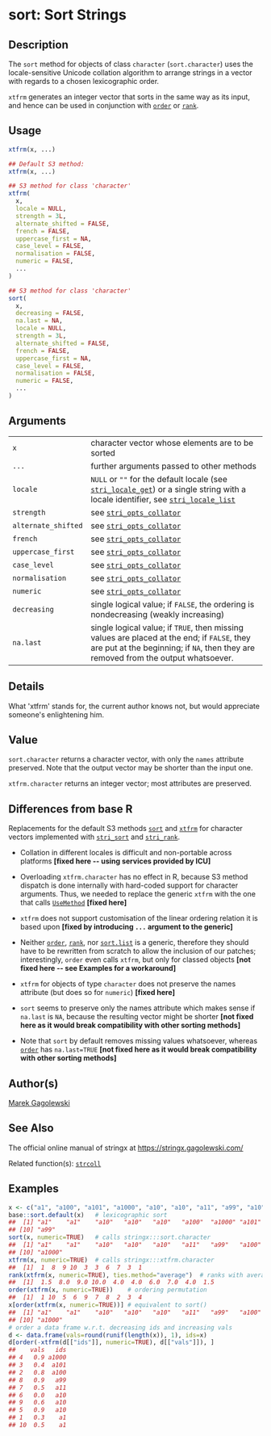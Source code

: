 # sort: Sort Strings

## Description

The `sort` method for objects of class `character` (`sort.character`) uses the locale-sensitive Unicode collation algorithm to arrange strings in a vector with regards to a chosen lexicographic order.

`xtfrm` generates an integer vector that sorts in the same way as its input, and hence can be used in conjunction with [`order`](https://stat.ethz.ch/R-manual/R-devel/library/base/help/order.html) or [`rank`](https://stat.ethz.ch/R-manual/R-devel/library/base/help/rank.html).

## Usage

```r
xtfrm(x, ...)

## Default S3 method:
xtfrm(x, ...)

## S3 method for class 'character'
xtfrm(
  x,
  locale = NULL,
  strength = 3L,
  alternate_shifted = FALSE,
  french = FALSE,
  uppercase_first = NA,
  case_level = FALSE,
  normalisation = FALSE,
  numeric = FALSE,
  ...
)

## S3 method for class 'character'
sort(
  x,
  decreasing = FALSE,
  na.last = NA,
  locale = NULL,
  strength = 3L,
  alternate_shifted = FALSE,
  french = FALSE,
  uppercase_first = NA,
  case_level = FALSE,
  normalisation = FALSE,
  numeric = FALSE,
  ...
)
```

## Arguments

|                     |                                                                                                                                                                                                                                                            |
|---------------------|------------------------------------------------------------------------------------------------------------------------------------------------------------------------------------------------------------------------------------------------------------|
| `x`                 | character vector whose elements are to be sorted                                                                                                                                                                                                           |
| `...`               | further arguments passed to other methods                                                                                                                                                                                                                  |
| `locale`            | `NULL` or `""` for the default locale (see [`stri_locale_get`](https://stringi.gagolewski.com/rapi/stri_locale_set.html)) or a single string with a locale identifier, see [`stri_locale_list`](https://stringi.gagolewski.com/rapi/stri_locale_list.html) |
| `strength`          | see [`stri_opts_collator`](https://stringi.gagolewski.com/rapi/stri_opts_collator.html)                                                                                                                                                                    |
| `alternate_shifted` | see [`stri_opts_collator`](https://stringi.gagolewski.com/rapi/stri_opts_collator.html)                                                                                                                                                                    |
| `french`            | see [`stri_opts_collator`](https://stringi.gagolewski.com/rapi/stri_opts_collator.html)                                                                                                                                                                    |
| `uppercase_first`   | see [`stri_opts_collator`](https://stringi.gagolewski.com/rapi/stri_opts_collator.html)                                                                                                                                                                    |
| `case_level`        | see [`stri_opts_collator`](https://stringi.gagolewski.com/rapi/stri_opts_collator.html)                                                                                                                                                                    |
| `normalisation`     | see [`stri_opts_collator`](https://stringi.gagolewski.com/rapi/stri_opts_collator.html)                                                                                                                                                                    |
| `numeric`           | see [`stri_opts_collator`](https://stringi.gagolewski.com/rapi/stri_opts_collator.html)                                                                                                                                                                    |
| `decreasing`        | single logical value; if `FALSE`, the ordering is nondecreasing (weakly increasing)                                                                                                                                                                        |
| `na.last`           | single logical value; if `TRUE`, then missing values are placed at the end; if `FALSE`, they are put at the beginning; if `NA`, then they are removed from the output whatsoever.                                                                          |

## Details

What \'xtfrm\' stands for, the current author knows not, but would appreciate someone\'s enlightening him.

## Value

`sort.character` returns a character vector, with only the `names` attribute preserved. Note that the output vector may be shorter than the input one.

`xtfrm.character` returns an integer vector; most attributes are preserved.

## Differences from base R

Replacements for the default S3 methods [`sort`](https://stat.ethz.ch/R-manual/R-devel/library/base/help/sort.html) and [`xtfrm`](https://stat.ethz.ch/R-manual/R-devel/library/base/help/xtfrm.html) for character vectors implemented with [`stri_sort`](https://stringi.gagolewski.com/rapi/stri_sort.html) and [`stri_rank`](https://stringi.gagolewski.com/rapi/stri_rank.html).

-   Collation in different locales is difficult and non-portable across platforms **\[fixed here -- using services provided by ICU\]**

-   Overloading `xtfrm.character` has no effect in R, because S3 method dispatch is done internally with hard-coded support for character arguments. Thus, we needed to replace the generic `xtfrm` with the one that calls [`UseMethod`](https://stat.ethz.ch/R-manual/R-devel/library/base/help/UseMethod.html) **\[fixed here\]**

-   `xtfrm` does not support customisation of the linear ordering relation it is based upon **\[fixed by introducing `...` argument to the generic\]**

-   Neither [`order`](https://stat.ethz.ch/R-manual/R-devel/library/base/help/order.html), [`rank`](https://stat.ethz.ch/R-manual/R-devel/library/base/help/rank.html), nor [`sort.list`](https://stat.ethz.ch/R-manual/R-devel/library/base/help/sort.list.html) is a generic, therefore they should have to be rewritten from scratch to allow the inclusion of our patches; interestingly, `order` even calls `xtfrm`, but only for classed objects **\[not fixed here -- see Examples for a workaround\]**

-   `xtfrm` for objects of type `character` does not preserve the names attribute (but does so for `numeric`) **\[fixed here\]**

-   `sort` seems to preserve only the names attribute which makes sense if `na.last` is `NA`, because the resulting vector might be shorter **\[not fixed here as it would break compatibility with other sorting methods\]**

-   Note that `sort` by default removes missing values whatsoever, whereas [`order`](https://stat.ethz.ch/R-manual/R-devel/library/base/help/order.html) has `na.last=TRUE` **\[not fixed here as it would break compatibility with other sorting methods\]**

## Author(s)

[Marek Gagolewski](https://www.gagolewski.com/)

## See Also

The official online manual of <span class="pkg">stringx</span> at <https://stringx.gagolewski.com/>

Related function(s): [`strcoll`](strcoll.md)

## Examples




```r
x <- c("a1", "a100", "a101", "a1000", "a10", "a10", "a11", "a99", "a10", "a1")
base::sort.default(x)   # lexicographic sort
##  [1] "a1"    "a1"    "a10"   "a10"   "a10"   "a100"  "a1000" "a101"  "a11"  
## [10] "a99"
sort(x, numeric=TRUE)   # calls stringx:::sort.character
##  [1] "a1"    "a1"    "a10"   "a10"   "a10"   "a11"   "a99"   "a100"  "a101" 
## [10] "a1000"
xtfrm(x, numeric=TRUE)  # calls stringx:::xtfrm.character
##  [1]  1  8  9 10  3  3  6  7  3  1
rank(xtfrm(x, numeric=TRUE), ties.method="average")  # ranks with averaged ties
##  [1]  1.5  8.0  9.0 10.0  4.0  4.0  6.0  7.0  4.0  1.5
order(xtfrm(x, numeric=TRUE))    # ordering permutation
##  [1]  1 10  5  6  9  7  8  2  3  4
x[order(xtfrm(x, numeric=TRUE))] # equivalent to sort()
##  [1] "a1"    "a1"    "a10"   "a10"   "a10"   "a11"   "a99"   "a100"  "a101" 
## [10] "a1000"
# order a data frame w.r.t. decreasing ids and increasing vals
d <- data.frame(vals=round(runif(length(x)), 1), ids=x)
d[order(-xtfrm(d[["ids"]], numeric=TRUE), d[["vals"]]), ]
##    vals   ids
## 4   0.9 a1000
## 3   0.4  a101
## 2   0.8  a100
## 8   0.9   a99
## 7   0.5   a11
## 6   0.0   a10
## 9   0.6   a10
## 5   0.9   a10
## 1   0.3    a1
## 10  0.5    a1
```
